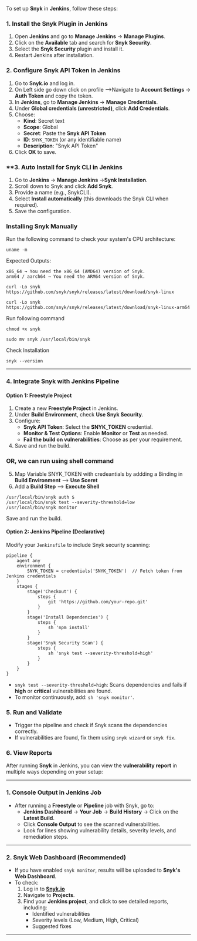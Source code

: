To set up **Snyk** in **Jenkins**, follow these steps:

### **1. Install the Snyk Plugin in Jenkins**
1. Open **Jenkins** and go to **Manage Jenkins** → **Manage Plugins**.
2. Click on the **Available** tab and search for **Snyk Security**.
3. Select the **Snyk Security** plugin and install it.
4. Restart Jenkins after installation.

### **2. Configure Snyk API Token in Jenkins**
1. Go to **Snyk.io** and log in.
2. On Left side go down click on profile -->Navigate to **Account Settings** → **Auth Token** and copy the token.
3. In **Jenkins**, go to **Manage Jenkins** → **Manage Credentials**.
4. Under **Global credentials (unrestricted)**, click **Add Credentials**.
5. Choose:
   - **Kind**: Secret text
   - **Scope**: Global
   - **Secret**: Paste the **Snyk API Token**
   - **ID**: `SNYK_TOKEN` (or any identifiable name)
   - **Description**: "Snyk API Token"
6. Click **OK** to save.

### **3. Auto Install for Snyk CLI in Jenkins
1. Go to **Jenkins** → **Manage Jenkins** →**Synk Installation**.
2. Scroll down to Snyk and click **Add Snyk**.
3. Provide a name (e.g., SnykCLI).
4. Select **Install automatically** (this downloads the Snyk CLI when required).
5. Save the configuration.

### **Installing Snyk Manually**
Run the following command to check your system's CPU architecture:
```
uname -m
```
Expected Outputs:

    x86_64 → You need the x86_64 (AMD64) version of Snyk.
    arm64 / aarch64 → You need the ARM64 version of Snyk.

```
curl -Lo snyk https://github.com/snyk/snyk/releases/latest/download/snyk-linux
```
```
curl -Lo snyk https://github.com/snyk/snyk/releases/latest/download/snyk-linux-arm64
```
Run following command
```
chmod +x snyk
```
```
sudo mv snyk /usr/local/bin/snyk
```

Check Installation
```
snyk --version
```

---

### **4. Integrate Snyk with Jenkins Pipeline**
#### **Option 1: Freestyle Project**
1. Create a new **Freestyle Project** in Jenkins.
2. Under **Build Environment**, check **Use Snyk Security**.
3. Configure:
   - **Snyk API Token**: Select the **SNYK_TOKEN** credential.
   - **Monitor & Test Options**: Enable **Monitor** or **Test** as needed.
   - **Fail the build on vulnerabilities**: Choose as per your requirement.
4. Save and run the build. <br>
### **OR, we can run using shell command**
5. Map Variable SNYK_TOKEN with credeantials by addding a Binding in **Build Environment** --> **Use Sceret**
6. Add a **Build Step** --> **Execute Shell**
```
/usr/local/bin/snyk auth $
/usr/local/bin/snyk test --severity-threshold=low
/usr/local/bin/snyk monitor
```
Save and run the build.

#### **Option 2: Jenkins Pipeline (Declarative)**
Modify your `Jenkinsfile` to include Snyk security scanning:

```
pipeline {
    agent any
    environment {
        SNYK_TOKEN = credentials('SNYK_TOKEN')  // Fetch token from Jenkins credentials
    }
    stages {
        stage('Checkout') {
            steps {
                git 'https://github.com/your-repo.git'
            }
        }
        stage('Install Dependencies') {
            steps {
                sh 'npm install'
            }
        }
        stage('Snyk Security Scan') {
            steps {
                sh 'snyk test --severity-threshold=high'
            }
        }
    }
}
```
- `snyk test --severity-threshold=high`: Scans dependencies and fails if **high** or **critical** vulnerabilities are found.
- To monitor continuously, add: `sh 'snyk monitor'`.

### **5. Run and Validate**
- Trigger the pipeline and check if Snyk scans the dependencies correctly.
- If vulnerabilities are found, fix them using `snyk wizard` or `snyk fix`.

### **6. View Reports**
After running **Snyk** in Jenkins, you can view the **vulnerability report** in multiple ways depending on your setup:

---

### **1. Console Output in Jenkins Job**
- After running a **Freestyle** or **Pipeline** job with Snyk, go to:
  - **Jenkins Dashboard** → **Your Job** → **Build History** → Click on the **Latest Build**.
  - Click **Console Output** to see the scanned vulnerabilities.
  - Look for lines showing vulnerability details, severity levels, and remediation steps.

---

### **2. Snyk Web Dashboard (Recommended)**
- If you have enabled `snyk monitor`, results will be uploaded to **Snyk's Web Dashboard**.
- To check:
  1. Log in to **[Snyk.io](https://snyk.io)**
  2. Navigate to **Projects**.
  3. Find your **Jenkins project**, and click to see detailed reports, including:
     - Identified vulnerabilities
     - Severity levels (Low, Medium, High, Critical)
     - Suggested fixes

---
